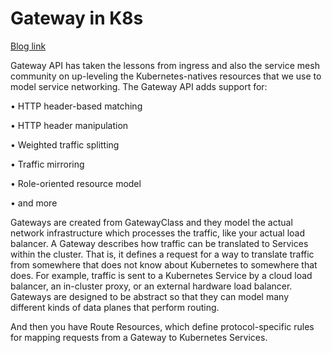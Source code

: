 # Gateway in K8s

[Blog link](https://blog.flomesh.io/kubernetes-gateway-api-evolution-of-service-networking-aa76ec4efa7e)

Gateway API has taken the lessons from ingress and also the service mesh community on up-leveling the Kubernetes-natives resources that we use to model service networking. The Gateway API adds support for:

• HTTP header-based matching

• HTTP header manipulation

• Weighted traffic splitting

• Traffic mirroring

• Role-oriented resource model

• and more

Gateways are created from GatewayClass and they model the actual network infrastructure which processes the traffic, like your actual load balancer. A Gateway describes how traffic can be translated to Services within the cluster. That is, it defines a request for a way to translate traffic from somewhere that does not know about Kubernetes to somewhere that does. For example, traffic is sent to a Kubernetes Service by a cloud load balancer, an in-cluster proxy, or an external hardware load balancer. Gateways are designed to be abstract so that they can model many different kinds of data planes that perform routing.

And then you have Route Resources, which define protocol-specific rules for mapping requests from a Gateway to Kubernetes Services.
